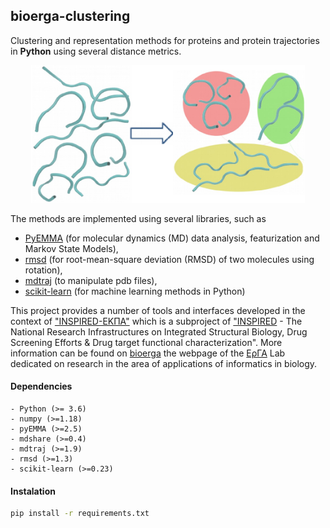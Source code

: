 ## bioerga-clustering
Clustering and representation methods for proteins and protein trajectories in <b>Python</b> using several distance metrics.

<p align="center">
  <img height=220px src="./docs/images/gromos.png?raw=true">
</p>

The methods are implemented using several libraries, such as
* [PyEMMA](https://github.com/markovmodel/PyEMMA/) (for molecular dynamics (MD) data analysis, featurization and Markov State Models),
* [rmsd](https://github.com/charnley/rmsd) (for root-mean-square deviation (RMSD) of two molecules using rotation),
* [mdtraj](https://github.com/mdtraj/mdtraj) (to manipulate pdb files),
* [scikit-learn](https://github.com/scikit-learn/scikit-learn) (for machine learning methods in Python)

This project provides a number of tools and interfaces developed in the context of ["INSPIRED-ΕΚΠΑ"](https://www.inspired-ris.gr/subprojects.html) which is a subproject of ["INSPIRED](https://www.inspired-ris.gr/index_en.html) - The National Research Infrastructures on Integrated Structural Biology, Drug Screening Efforts & Drug target functional characterization". More information can be found on [bioerga](http://bioerga.di.uoa.gr/) the webpage of the [ΕρΓΑ](http://erga.di.uoa.gr/) Lab dedicated on research in the area of applications of informatics in biology.

#### Dependencies
~~~~~~~~~~~
- Python (>= 3.6)
- numpy (>=1.18)
- pyEMMA (>=2.5)
- mdshare (>=0.4)
- mdtraj (>=1.9)
- rmsd (>=1.3)
- scikit-learn (>=0.23)
~~~~~~~~~~~

#### Instalation
```bash
pip install -r requirements.txt
```

